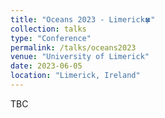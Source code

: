 ```yaml
---
title: "Oceans 2023 - Limerick🍀"
collection: talks
type: "Conference"
permalink: /talks/oceans2023
venue: "University of Limerick"
date: 2023-06-05
location: "Limerick, Ireland"
---
```


TBC
